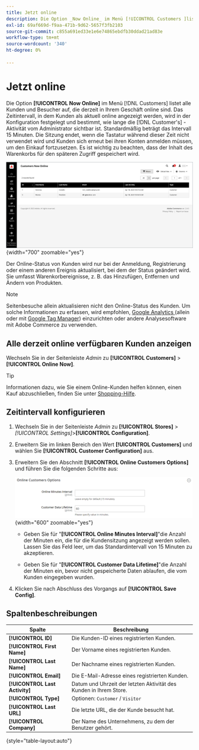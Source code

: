 ```yaml
---
title: Jetzt online
description: Die Option _Now Online_ im Menü [!UICONTROL Customers ]listet alle Kunden und Besucher auf, die derzeit in Ihrem Store online sind.
exl-id: 69af669d-f9aa-471b-9d62-5657f3fb2103
source-git-commit: c855a691ed33e1e6e74865ebdfb30ddad21ad83e
workflow-type: tm+mt
source-wordcount: '340'
ht-degree: 0%

---
```


# Jetzt online

Die Option **[!UICONTROL Now Online]** im Menü [!DNL Customers] listet alle Kunden und Besucher auf, die derzeit in Ihrem Geschäft online sind. Das Zeitintervall, in dem Kunden als aktuell online angezeigt werden, wird in der Konfiguration festgelegt und bestimmt, wie lange die [!DNL Customer's] -Aktivität vom Administrator sichtbar ist. Standardmäßig beträgt das Intervall 15 Minuten. Die Sitzung endet, wenn die Tastatur während dieser Zeit nicht verwendet wird und Kunden sich erneut bei ihren Konten anmelden müssen, um den Einkauf fortzusetzen. Es ist wichtig zu beachten, dass der Inhalt des Warenkorbs für den späteren Zugriff gespeichert wird.

![Online-Kunden](assets/customers-now-online.png){width="700" zoomable="yes"}

Der Online-Status von Kunden wird nur bei der Anmeldung, Registrierung oder einem anderen Ereignis aktualisiert, bei dem der Status geändert wird. Sie umfasst Warenkorbereignisse, z. B. das Hinzufügen, Entfernen und Ändern von Produkten.

>[!NOTE]
>
>Seitenbesuche allein aktualisieren nicht den Online-Status des Kunden. Um solche Informationen zu erfassen, wird empfohlen, [Google Analytics ](../merchandising-promotions/google-analytics.md) (allein oder mit [Google Tag Manager](../merchandising-promotions/google-tag-manager.md)) einzurichten oder andere Analysesoftware mit Adobe Commerce zu verwenden.

## Alle derzeit online verfügbaren Kunden anzeigen

Wechseln Sie in der Seitenleiste _Admin_ zu **[!UICONTROL Customers]** > **[!UICONTROL Online Now]**.

>[!TIP]
>
>Informationen dazu, wie Sie einem Online-Kunden helfen können, einen Kauf abzuschließen, finden Sie unter [Shopping-Hilfe](../stores-purchase/introduction.md#shopping-assistance).

## Zeitintervall konfigurieren

1. Wechseln Sie in der Seitenleiste _Admin_ zu **[!UICONTROL Stores]** > _[!UICONTROL Settings]_>**[!UICONTROL Configuration]**.

1. Erweitern Sie im linken Bereich den Wert **[!UICONTROL Customers]** und wählen Sie **[!UICONTROL Customer Configuration]** aus.

1. Erweitern Sie den Abschnitt **[!UICONTROL Online Customers Options]** und führen Sie die folgenden Schritte aus:

   ![Online-Kundenoptionen](../configuration-reference/customers/assets/customer-configuration-online-customers-options.png){width="600" zoomable="yes"}

   - Geben Sie für &quot;**[!UICONTROL Online Minutes Interval]**&quot;die Anzahl der Minuten ein, die für die Kundensitzung angezeigt werden sollen. Lassen Sie das Feld leer, um das Standardintervall von 15 Minuten zu akzeptieren.

   - Geben Sie für &quot;**[!UICONTROL Customer Data Lifetime]**&quot;die Anzahl der Minuten ein, bevor nicht gespeicherte Daten ablaufen, die vom Kunden eingegeben wurden.

1. Klicken Sie nach Abschluss des Vorgangs auf **[!UICONTROL Save Config]**.

## Spaltenbeschreibungen

| Spalte | Beschreibung |
| --- | --- |
| **[!UICONTROL ID]** | Die Kunden-ID eines registrierten Kunden. |
| **[!UICONTROL First Name]** | Der Vorname eines registrierten Kunden. |
| **[!UICONTROL Last Name]** | Der Nachname eines registrierten Kunden. |
| **[!UICONTROL Email]** | Die E-Mail-Adresse eines registrierten Kunden. |
| **[!UICONTROL Last Activity]** | Datum und Uhrzeit der letzten Aktivität des Kunden in Ihrem Store. |
| **[!UICONTROL Type]** | Optionen: `Customer` / `Visitor` |
| **[!UICONTROL Last URL]** | Die letzte URL, die der Kunde besucht hat. |
| **[!UICONTROL Company]** | Der Name des Unternehmens, zu dem der Benutzer gehört. |

{style="table-layout:auto"}
